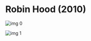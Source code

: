 # Robin Hood (2010)

![img 0](https://fanart.tv/fanart/movies/20662/moviethumb/robin-hood-5824f8873f2ec.jpg)

![img 1](https://i.imgur.com/u6DbbOp.png)

